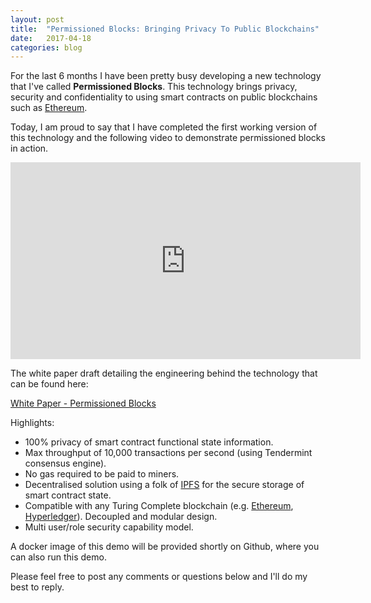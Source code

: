 ```yaml
---
layout: post
title:  "Permissioned Blocks: Bringing Privacy To Public Blockchains"
date:   2017-04-18
categories: blog
---
```


For the last 6 months I have been pretty busy developing a new technology that I've called <b>Permissioned Blocks</b>. This technology brings 
privacy, security and confidentiality to using smart contracts on public blockchains such as [Ethereum](https://www.ethereum.org/). 

Today, I am proud to say that I have completed the first working version of this technology and the following video to demonstrate permissioned blocks in action.

<iframe width="560" height="315" src="https://www.youtube.com/embed/Zt9DIopmzbA" frameborder="0" allowfullscreen></iframe>

<br>

The white paper draft detailing the engineering behind the technology that can be found here:

[White Paper - Permissioned Blocks](https://github.com/autocontracts/permissioned-blocks) 

Highlights:

- 100% privacy of smart contract functional state information.
- Max throughput of 10,000 transactions per second (using Tendermint consensus engine).
- No gas required to be paid to miners.
- Decentralised solution using a folk of [IPFS](https://ipfs.io/) for the secure storage of smart contract state.
- Compatible with any Turing Complete blockchain (e.g. [Ethereum](https://www.ethereum.org/), [Hyperledger](https://www.hyperledger.org/)). Decoupled and modular design.
- Multi user/role security capability model.  

A docker image of this demo will be provided shortly on Github, where you can also run this demo.

Please feel free to post any comments or questions below and I'll do my best to reply.


